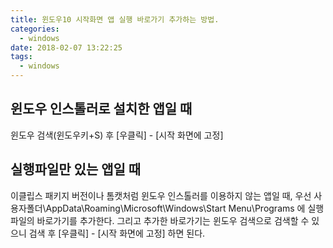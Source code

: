 ```yaml
---
title: 윈도우10 시작화면 앱 실행 바로가기 추가하는 방법.
categories:
  - windows
date: 2018-02-07 13:22:25
tags:
  - windows
---
```


## 윈도우 인스톨러로 설치한 앱일 때
윈도우 검색(윈도우키+S) 후 [우클릭] - [시작 화면에 고정]

## 실행파일만 있는 앱일 때
이클립스 패키지 버전이나 톰캣처럼 윈도우 인스톨러를 이용하지 않는 앱일 때,
우선 사용자폴더\AppData\Roaming\Microsoft\Windows\Start Menu\Programs 에 실행파일의 바로가기를 추가한다. 그리고 추가한 바로가기는 윈도우 검색으로 검색할 수 있으니 검색 후 [우클릭] - [시작 화면에 고정] 하면 된다.
